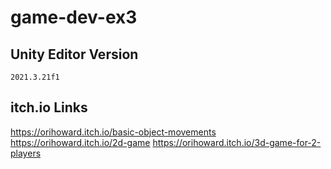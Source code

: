 # game-dev-ex3

## Unity Editor Version
```
2021.3.21f1
```
## itch.io Links
https://orihoward.itch.io/basic-object-movements
https://orihoward.itch.io/2d-game
https://orihoward.itch.io/3d-game-for-2-players
